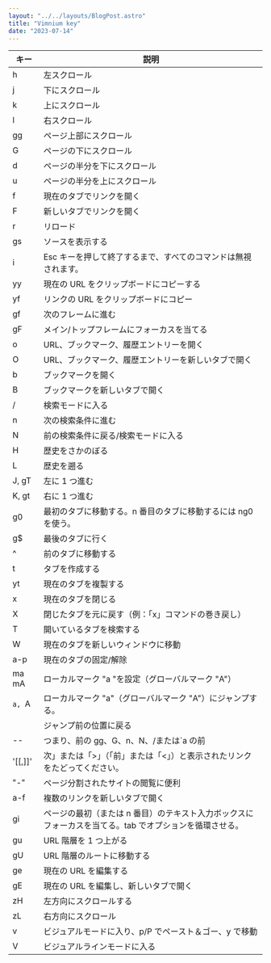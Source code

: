 ```yaml
---
layout: "../../layouts/BlogPost.astro"
title: "Vimnium key"
date: "2023-07-14"
---
```


| キー    | 説明                                                                                                    |
| ------- | ------------------------------------------------------------------------------------------------------- |
| h       | 左スクロール                                                                                            |
| j       | 下にスクロール                                                                                          |
| k       | 上にスクロール                                                                                          |
| l       | 右スクロール                                                                                            |
| gg      | ページ上部にスクロール                                                                                  |
| G       | ページの下にスクロール                                                                                  |
| d       | ページの半分を下にスクロール                                                                            |
| u       | ページの半分を上にスクロール                                                                            |
| f       | 現在のタブでリンクを開く                                                                                |
| F       | 新しいタブでリンクを開く                                                                                |
| r       | リロード                                                                                                |
| gs      | ソースを表示する                                                                                        |
| i       | Esc キーを押して終了するまで、すべてのコマンドは無視されます。                                          |
| yy      | 現在の URL をクリップボードにコピーする                                                                 |
| yf      | リンクの URL をクリップボードにコピー                                                                   |
| gf      | 次のフレームに進む                                                                                      |
| gF      | メイン/トップフレームにフォーカスを当てる                                                               |
| o       | URL、ブックマーク、履歴エントリーを開く                                                                 |
| O       | URL、ブックマーク、履歴エントリーを新しいタブで開く                                                     |
| b       | ブックマークを開く                                                                                      |
| B       | ブックマークを新しいタブで開く                                                                          |
| /       | 検索モードに入る                                                                                        |
| n       | 次の検索条件に進む                                                                                      |
| N       | 前の検索条件に戻る/検索モードに入る                                                                     |
| H       | 歴史をさかのぼる                                                                                        |
| L       | 歴史を遡る                                                                                              |
| J, gT   | 左に 1 つ進む                                                                                           |
| K, gt   | 右に 1 つ進む                                                                                           |
| g0      | 最初のタブに移動する。n 番目のタブに移動するには ng0 を使う。                                           |
| g$      | 最後のタブに行く                                                                                        |
| ^       | 前のタブに移動する                                                                                      |
| t       | タブを作成する                                                                                          |
| yt      | 現在のタブを複製する                                                                                    |
| x       | 現在のタブを閉じる                                                                                      |
| X       | 閉じたタブを元に戻す（例：「x」コマンドの巻き戻し）                                                     |
| T       | 開いているタブを検索する                                                                                |
| W       | 現在のタブを新しいウィンドウに移動                                                                      |
| a-p     | 現在のタブの固定/解除                                                                                   |
| ma mA   | ローカルマーク "a "を設定（グローバルマーク "A"）                                                       |
| `a, `A  | ローカルマーク "a"（グローバルマーク "A"）にジャンプする。                                              |
| ` `     | ジャンプ前の位置に戻る                                                                                  |
| --      | つまり、前の gg、G、n、N、/または`a の前                                                                |
| '[[,]]' | 次」または「>」（「前」または「<」）と表示されたリンクをたどってください。                              |
| "-"     | ページ分割されたサイトの閲覧に便利                                                                      |
| a-f     | 複数のリンクを新しいタブで開く                                                                          |
| gi      | ページの最初（または n 番目）のテキスト入力ボックスにフォーカスを当てる。tab でオプションを循環させる。 |
| gu      | URL 階層を 1 つ上がる                                                                                   |
| gU      | URL 階層のルートに移動する                                                                              |
| ge      | 現在の URL を編集する                                                                                   |
| gE      | 現在の URL を編集し、新しいタブで開く                                                                   |
| zH      | 左方向にスクロールする                                                                                  |
| zL      | 右方向にスクロール                                                                                      |
| v       | ビジュアルモードに入り、p/P でペースト＆ゴー、y で移動                                                  |
| V       | ビジュアルラインモードに入る                                                                            |
